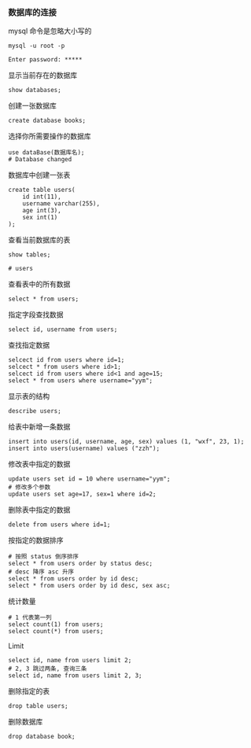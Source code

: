 ### 数据库的连接

mysql 命令是忽略大小写的

```mysql
mysql -u root -p

Enter password: *****
```

显示当前存在的数据库

```mysql
show databases;
```

创建一张数据库

```mysql
create database books;
```

选择你所需要操作的数据库

```mysql
use dataBase(数据库名);
# Database changed
```

数据库中创建一张表
```mysql
create table users(
    id int(11),
    username varchar(255),
    age int(3),
    sex int(1)
);
```

查看当前数据库的表

```mysql
show tables;

# users
```

查看表中的所有数据

```mysql
select * from users;
```

指定字段查找数据

```mysql
select id, username from users;
```

查找指定数据

```mysql
selcect id from users where id=1;
selcect * from users where id>1;
selcect id from users where id<1 and age=15;
select * from users where username="yym";
```

显示表的结构

```mysql
describe users;
```

给表中新增一条数据

```mysql
insert into users(id, username, age, sex) values (1, "wxf", 23, 1);
insert into users(username) values ("zzh");
```

修改表中指定的数据

```mysql
update users set id = 10 where username="yym";
# 修改多个参数
update users set age=17, sex=1 where id=2;
```

删除表中指定的数据

```mysql
delete from users where id=1;
```

按指定的数据排序

```mysql
# 按照 status 倒序排序
select * from users order by status desc;
# desc 降序 asc 升序
select * from users order by id desc;
select * from users order by id desc, sex asc;
```

统计数量

```mysql
# 1 代表第一列
select count(1) from users;
select count(*) from users;
```

Limit

```mysql
select id, name from users limit 2;
# 2, 3 跳过两条, 查询三条
select id, name from users limit 2, 3; 
```

删除指定的表

```mysql
drop table users;
```

删除数据库

```mysql
drop database book;
```